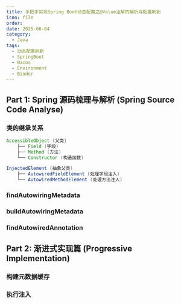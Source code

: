 ```yaml
---
title: 手把手实现Spring Boot动态配置之@Value注解的解析与配置刷新
icon: file
order: 
date: 2025-06-04
category:
  - Java
tags:
  - 动态配置刷新
  - SpringBoot
  - Nacos
  - Environment
  - Binder
---
```

## Part 1: Spring 源码梳理与解析 (Spring Source Code Analyse)
### 类的继承关系
```java
AccessibleObject (父类)
    ├── Field (字段)
    ├── Method (方法)  
    └── Constructor (构造函数)
```

```java
InjectedElement (抽象父类)
    ├── AutowiredFieldElement (处理字段注入)
    └── AutowiredMethodElement (处理方法注入)
```
### findAutowiringMetadata


### buildAutowiringMetadata


### findAutowiredAnnotation




## Part 2: 渐进式实现篇 (Progressive Implementation)

### 构建元数据缓存


### 执行注入
